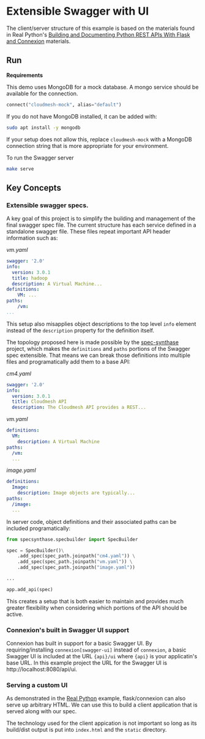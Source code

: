 # Extensible Swagger with UI

The client/server structure of this example is based on the materials found in Real Python's 
[Building and Documenting Python REST APIs With Flask and Connexion](https://github.com/realpython/materials/tree/master/flask-connexion-rest/version_4) materials.

## Run

**Requirements**

This demo uses MongoDB for a mock database. A mongo service should be available for the connection. 

```python
connect("cloudmesh-mock", alias="default")
```

If you do not have MongoDB installed, it can be added with:

```bash
sudo apt install -y mongodb
```

If your setup does not allow this, replace `cloudmesh-mock` with a MongoDB connection string that
is more appropriate for your environment. 

To run the Swagger server

```bash
make serve
```

## Key Concepts

### Extensible swagger specs.

A key goal of this project is to simplify the building and management of the final swagger spec file.
The current structure has each service defined in a standalone swagger file. These files repeat important API header information such as:

*vm.yaml*

```yaml
swagger: '2.0'
info:
  version: 3.0.1
  title: hadoop
  description: A Virtual Machine...
definitions:
    VM: ...
paths:
    /vm: 
...
```

This setup also misapplies object descriptions to the top level `info` element instead of the `description` property for the definition itself.

The topology proposed here is made possible by the [spec-synthase](https://github.com/MicroarrayTecnologia/spec-synthase) project, which makes the `definitions`
and `paths` portions of the Swagger spec extensible. That means we can break those definitions into multiple files and programatically add them to a base API:

*cm4.yaml*

```yaml
swagger: '2.0'
info:
  version: 3.0.1
  title: Cloudmesh API
  description: The Cloudmesh API provides a REST...
```

*vm.yaml*

```yaml
definitions:
  VM:
    description: A Virtual Machine
paths:
  /vm: 
  ...
```

*image.yaml*

```yaml
definitions:
  Image:
    description: Image objects are typically...
paths:
  /image: 
  ...
```

In server code, object definitions and their associated paths can be included programatically:

```python
from specsynthase.specbuilder import SpecBuilder

spec = SpecBuilder()\
    .add_spec(spec_path.joinpath("cm4.yaml")) \
    .add_spec(spec_path.joinpath("vm.yaml")) \
    .add_spec(spec_path.joinpath("image.yaml"))

...

app.add_api(spec)
```

This creates a setup that is both easier to maintain and provides much greater flexibility when
considering which portions of the API should be active.


### Connexion's built in Swagger UI support

Connexion has built in support for a basic Swagger UI. By requiring/installing 
`connexion[swagger-ui]` instead of `connexion`, a basic Swagger UI is included at the URL
`{api}/ui` where `{api}` is your applicatin's base URL. In this example project the URL for the
Swagger UI is http://localhost:8080/api/ui.


### Serving a custom UI

As demonstrated in the [Real Python](https://github.com/realpython/materials/tree/master/flask-connexion-rest/version_4) example, flask/connexion can also serve up arbitrary HTML. We can use this to build a client application 
that is served along with our spec.

The technology used for the client appication is not important so long as its build/dist output 
is put into `index.html` and the `static` directory.
